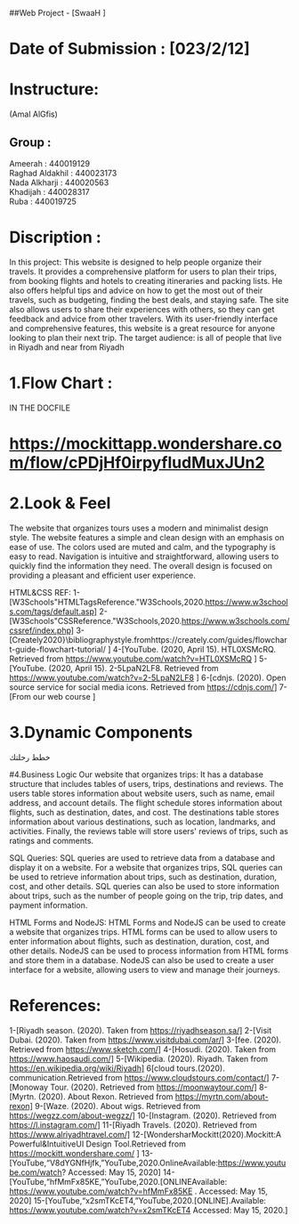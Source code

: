 ##Web Project - [SwaaH ]

# Date of Submission : [023/2/12]

# Instructure:
(Amal AlGfis)

## Group :
<p>
Ameerah : 440019129 <br>
Raghad Aldakhil : 440023173 <br>
Nada Alkharji : 440020563 <br>
Khadijah : 440028317 <br>
Ruba : 440019725
</p>

# Discription :
In this project:
This website is designed to help people organize their travels. It provides a comprehensive platform for users to plan their trips, from booking flights and hotels to creating itineraries and packing lists. He also offers helpful tips and advice on how to get the most out of their travels, such as budgeting, finding the best deals, and staying safe. The site also allows users to share their experiences with others, so they can get feedback and advice from other travelers. With its user-friendly interface and comprehensive features, this website is a great resource for anyone looking to plan their next trip.
The target audience: is all of  people that live in Riyadh and near from Riyadh 

# 1.Flow Chart :  
IN THE DOCFILE
# https://mockittapp.wondershare.com/flow/cPDjHf0irpyfludMuxJUn2

# 2.Look & Feel  
The website that organizes tours uses a modern and minimalist design style. The website features a simple and clean design with an emphasis on ease of use. The colors used are muted and calm, and the typography is easy to read. Navigation is intuitive and straightforward, allowing users to quickly find the information they need. The overall design is focused on providing a pleasant and efficient user experience.

HTML&CSS REF:
1-[W3Schools"HTMLTagsReference."W3Schools,2020.https://www.w3schools.com/tags/default.asp]
2-[W3Schools"CSSReference."W3Schools,2020.https://www.w3schools.com/cssref/index.php]
3-[Creately2020}\bibliographystyle.fromhttps://creately.com/guides/flowchart-guide-flowchart-tutorial/ ]
4-[YouTube. (2020, April 15). HTL0XSMcRQ. Retrieved from https://www.youtube.com/watch?v=HTL0XSMcRQ ]
5-[YouTube. (2020, April 15). 2-5LpaN2LF8. Retrieved from https://www.youtube.com/watch?v=2-5LpaN2LF8 ]
6-[cdnjs. (2020). Open source service for social media icons. Retrieved from https://cdnjs.com/]
7-[From our web  course ]


# 3.Dynamic Components 
خطط رحلتك



#4.Business Logic 
Our website that organizes trips: It has a database structure that includes tables of users, trips, destinations and reviews. The users table stores information about website users, such as name, email address, and account details. The flight schedule stores information about flights, such as destination, dates, and cost. The destinations table stores information about various destinations, such as location, landmarks, and activities. Finally, the reviews table will store users' reviews of trips, such as ratings and comments.

SQL Queries: SQL queries are used to retrieve data from a database and display it on a website. For a website that organizes trips, SQL queries can be used to retrieve information about trips, such as destination, duration, cost, and other details. SQL queries can also be used to store information about trips, such as the number of people going on the trip, trip dates, and payment information.

HTML Forms and NodeJS: HTML Forms and NodeJS can be used to create a website that organizes trips. HTML forms can be used to allow users to enter information about flights, such as destination, duration, cost, and other details. NodeJS can be used to process information from HTML forms and store them in a database. NodeJS can also be used to create a user interface for a website, allowing users to view and manage their journeys.

# References:
1-[Riyadh season. (2020). Taken from https://riyadhseason.sa/]
2-[Visit Dubai. (2020). Taken from https://www.visitdubai.com/ar/]
3-[fee. (2020). Retrieved from https://www.sketch.com/]
4-[Hosudi. (2020). Taken from https://www.haosaudi.com/]
5-[Wikipedia. (2020). Riyadh. Taken from https://en.wikipedia.org/wiki/Riyadh]
6[cloud tours.(2020). communication.Retrieved from https://www.cloudstours.com/contact/]
7-[Monoway Tour. (2020). Retrieved from https://moonwaytour.com/]
8-[Myrtn. (2020). About Rexon. Retrieved from https://myrtn.com/about-rexon]
9-[Waze. (2020). About wigs. Retrieved from https://wegzz.com/about-wegzz/]
10-[Instagram. (2020). Retrieved from https://l.instagram.com/]
11-[Riyadh Travels. (2020). Retrieved from https://www.alriyadhtravel.com/]
12-[WondersharMockitt(2020).Mockitt:A Powerful&IntuitiveUI Design Tool.Retrieved from https://mockitt.wondershare.com/ ]
13-[YouTube,“V8dYGNfHjfk,”YouTube,2020.OnlineAvailable:https://www.youtube.com/watch?  Accessed: May 15, 2020]
14-[YouTube,“hfMmFx85KE,”YouTube,2020.[ONLINEAvailable: https://www.youtube.com/watch?v=hfMmFx85KE . Accessed: May 15, 2020]
15-[YouTube,“x2smTKcET4,”YouTube,2020.[ONLINE].Available: https://www.youtube.com/watch?v=x2smTKcET4  Accessed: May 15, 2020.]
















